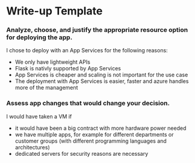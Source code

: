# Write-up Template

### Analyze, choose, and justify the appropriate resource option for deploying the app.

I chose to deploy with an App Services for the following reasons:
- We only have lightweight APIs
- Flask is nativly supported by App Services
- App Services is cheaper and scaling is not important for the use case
- The deployment with App Services is easier, faster and azure handles more of the management

### Assess app changes that would change your decision.

I would have taken a VM if
- it would have been a big contract with more hardware power needed
- we have multiple apps, for example for different departments or customer groups (with different programming languages and architectures)
- dedicated servers for security reasons are necessary